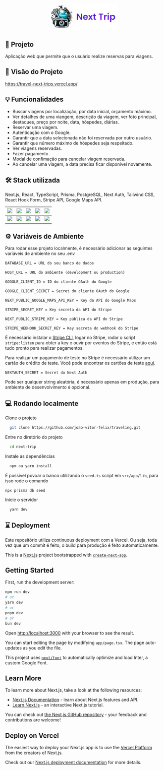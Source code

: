 <p align="center">
  <img alt="Next Trips logo" src="public/logo-github.png" width="220px"/>
</p>

## 🚀 Projeto

Aplicação web que permite que o usuário realize reservas para viagens.

## 🎥 Visão do Projeto
https://travel-next-trips.vercel.app/



## 💡 Funcionalidades

- Buscar viagens por localização, por data inicial, orçamento máximo.
- Ver detalhes de uma viangem, descrição da viagem, ver foto principal, destaques, preço por noite, data, hóspedes, diárias.
- Reservar uma viagem.
- Autenticação com o Google.
- Garantir que a data selecionada não foi reservada por outro usuário.
- Garantir que número máximo de hóspedes seja respeitado.
- Ver viagens reservadas.
- Fazer pagamento
- Modal de confimação para cancelar viagem reservada.
- Ao cancelar uma viagem, a data precisa ficar disponivel novamente.

## 🛠️ Stack utilizada

Next.js, React, TypeScript, Prisma, PostgreSQL, Next Auth, Tailwind CSS, React Hook Form, Stripe API, Google Maps API.

| <img src="https://img.icons8.com/color/48/000000/nextjs.png"/> | <img src="https://img.icons8.com/plasticine/48/000000/react.png"/> | <img src="https://img.icons8.com/color/48/000000/typescript.png"/> | <img src="https://img.icons8.com/color/48/000000/prisma-orm.png"/> | <img src="https://img.icons8.com/color/48/000000/postgreesql.png"/> |
|-----------------------------------------------------------------|---------------------------------------------------------------------|-----------------------------------------------------------------------|---------------------------------------------------------------------|-----------------------------------------------------------------------|
| <img src="https://next-auth.js.org/img/logo/logo-sm.png" width="32px"/> | <img src="https://img.icons8.com/color/48/000000/tailwindcss.png"/> | <img src="https://img.icons8.com/color/48/000000/react-native.png"/> | <img src="https://img.icons8.com/color/48/000000/stripe.png"/> | <img src="https://img.icons8.com/color/48/000000/google-maps.png"/> |


## ⚙️ Variáveis de Ambiente

Para rodar esse projeto localmente, é necessário adicionar as seguintes variáveis de ambiente no seu .env

```
DATABASE_URL = URL do seu banco de dados
```

```
HOST_URL = URL do ambiente (development ou production)
```

```
GOOGLE_CLIENT_ID = ID do cliente OAuth do Google
```

```
GOOGLE_CLIENT_SECRET = Secret do cliente OAuth do Google
```

```
NEXT_PUBLIC_GOOGLE_MAPS_API_KEY = Key da API do Google Maps
```

```
STRIPE_SECRET_KEY = Key secreta da API do Stripe
```

```
NEXT_PUBLIC_STRIPE_KEY = Key pública da API do Stripe
```

```
STRIPE_WEBHOOK_SECRET_KEY = Key secreta do webhook do Stripe
```

É necessário instalar o [Stripe CLI](https://stripe.com/docs/stripe-cli?locale=pt-BR), logar no Stripe, rodar o script `stripe:listen` para obter a key e ouvir por eventos do Stripe, e então está tudo pronto para realizar pagamentos.

Para realizar um pagamento de teste no Stripe é necessário utilizar um cartão de crédito de teste. Você pode encontrar os cartões de teste [aqui](https://stripe.com/docs/testing#cards).

```
NEXTAUTH_SECRET = Secret do Next Auth
```

Pode ser qualquer string aleatória, é necessário apenas em produção, para ambiente de desenvolvimento é opcional.

## 💻 Rodando localmente

Clone o projeto

```bash
  git clone https://github.com/joao-vitor-felix/traveling.git
```

Entre no diretório do projeto

```bash
  cd next-trip
```

Instale as dependências

```bash
  npm ou yarn install
```

É possível povoar o banco utilizando o `seed.ts` script em `src/app/lib`, para isso rode o comando

```
npx prisma db seed
```

Inicie o servidor

```bash
  yarn dev
```

## ⌛ Deployment

Este repositório utiliza continuous deployment com a Vercel. Ou seja, toda vez que um commit é feito, o build para produção é feito automaticamente.

This is a [Next.js](https://nextjs.org/) project bootstrapped with [`create-next-app`](https://github.com/vercel/next.js/tree/canary/packages/create-next-app).

## Getting Started

First, run the development server:

```bash
npm run dev
# or
yarn dev
# or
pnpm dev
# or
bun dev
```

Open [http://localhost:3000](http://localhost:3000) with your browser to see the result.

You can start editing the page by modifying `app/page.tsx`. The page auto-updates as you edit the file.

This project uses [`next/font`](https://nextjs.org/docs/basic-features/font-optimization) to automatically optimize and load Inter, a custom Google Font.

## Learn More

To learn more about Next.js, take a look at the following resources:

- [Next.js Documentation](https://nextjs.org/docs) - learn about Next.js features and API.
- [Learn Next.js](https://nextjs.org/learn) - an interactive Next.js tutorial.

You can check out [the Next.js GitHub repository](https://github.com/vercel/next.js/) - your feedback and contributions are welcome!

## Deploy on Vercel

The easiest way to deploy your Next.js app is to use the [Vercel Platform](https://vercel.com/new?utm_medium=default-template&filter=next.js&utm_source=create-next-app&utm_campaign=create-next-app-readme) from the creators of Next.js.

Check out our [Next.js deployment documentation](https://nextjs.org/docs/deployment) for more details.
